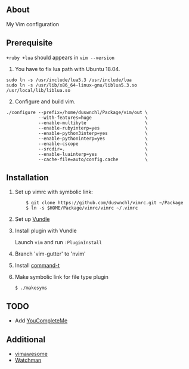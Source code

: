 ## About

My Vim configuration

## Prerequisite

`+ruby +lua` should appears in `vim --version`

1. You have to fix lua path with Ubuntu 18.04.

```
sudo ln -s /usr/include/lua5.3 /usr/include/lua
sudo ln -s /usr/lib/x86_64-linux-gnu/liblua5.3.so /usr/local/lib/liblua.so
```

2. Configure and build vim.
```
./configure --prefix=/home/duswnchl/Package/vim/out \
            --with-features=huge                    \
            --enable-multibyte                      \
            --enable-rubyinterp=yes                 \
            --enable-python3interp=yes              \
            --enable-pythoninterp=yes               \
            --enable-cscope                         \
            --srcdir=.                              \
            --enable-luainterp=yes                  \
            --cache-file=auto/config.cache          \
```

## Installation

1. Set up vimrc with symbolic link:
    ```
        $ git clone https://github.com/duswnchl/vimrc.git ~/Package
        $ ln -s $HOME/Package/vimrc/vimrc ~/.vimrc
    ```

2. Set up [Vundle](https://github.com/gmarik/Vundle.vim)

3. Install plugin with Vundle

    Launch `vim` and run `:PluginInstall`

4. Branch 'vim-gutter' to 'nvim'

5. Install [command-t](https://github.com/wincent/Command-T)

6. Make symbolic link for file type plugin

    `$ ./makesyms`

## TODO

* Add [YouCompleteMe](https://github.com/Valloric/YouCompleteMe)

## Additional

* [vimawesome](https://vimawesome.com/)
* [Watchman](https://facebook.github.io/watchman/)
